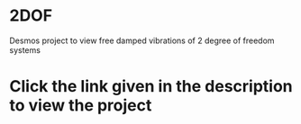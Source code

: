 # 2DOF
Desmos project to view free damped vibrations of 2 degree of freedom systems
# Click the link given in the description to view the project
